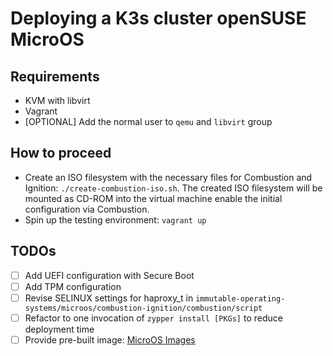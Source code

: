 # Deploying a K3s cluster openSUSE MicroOS

## Requirements

* KVM with libvirt
* Vagrant
* [OPTIONAL] Add the normal user to `qemu` and `libvirt` group

## How to proceed

* Create an ISO filesystem with the necessary files for Combustion and Ignition: `./create-combustion-iso.sh`. The created ISO filesystem will be mounted as CD-ROM into the virtual machine enable the initial configuration via Combustion.
* Spin up the testing environment: `vagrant up`

## TODOs

- [ ] Add UEFI configuration with Secure Boot
- [ ] Add TPM configuration
- [ ] Revise SELINUX settings for haproxy_t in `immutable-operating-systems/microos/combustion-ignition/combustion/script`
- [ ] Refactor to one invocation of `zypper install [PKGs]` to reduce deployment time
- [ ] Provide pre-built image: [MicroOS Images](https://build.opensuse.org/package/show/openSUSE:Factory/openSUSE-MicroOS)